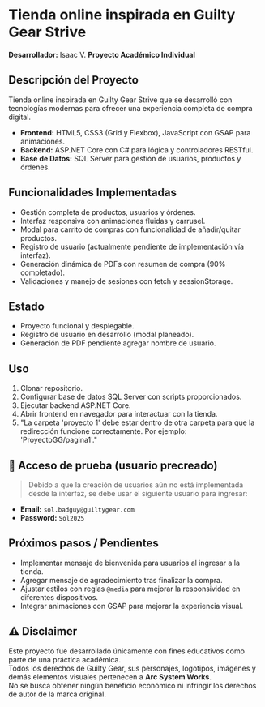 # Tienda online inspirada en Guilty Gear Strive

**Desarrollador:** Isaac V.
**Proyecto Académico Individual**

## Descripción del Proyecto
Tienda online inspirada en Guilty Gear Strive que se desarrolló con tecnologías modernas para ofrecer una experiencia completa de compra digital.

- **Frontend:** HTML5, CSS3 (Grid y Flexbox), JavaScript con GSAP para animaciones.  
- **Backend:** ASP.NET Core con C# para lógica y controladores RESTful.  
- **Base de Datos:** SQL Server para gestión de usuarios, productos y órdenes.

## Funcionalidades Implementadas
- Gestión completa de productos, usuarios y órdenes.  
- Interfaz responsiva con animaciones fluidas y carrusel.  
- Modal para carrito de compras con funcionalidad de añadir/quitar productos.  
- Registro de usuario (actualmente pendiente de implementación vía interfaz).  
- Generación dinámica de PDFs con resumen de compra (90% completado).  
- Validaciones y manejo de sesiones con fetch y sessionStorage.

## Estado
- Proyecto funcional y desplegable.  
- Registro de usuario en desarrollo (modal planeado).  
- Generación de PDF pendiente agregar nombre de usuario.

## Uso
1. Clonar repositorio.  
2. Configurar base de datos SQL Server con scripts proporcionados.  
3. Ejecutar backend ASP.NET Core.  
4. Abrir frontend en navegador para interactuar con la tienda.
5. "La carpeta 'proyecto 1' debe estar dentro de otra carpeta para que la redirección funcione correctamente. Por ejemplo: 'ProyectoGG/pagina1'."

## 🔐 Acceso de prueba (usuario precreado)

> Debido a que la creación de usuarios aún no está implementada desde la interfaz, se debe usar el siguiente usuario para ingresar:
- **Email:** `sol.badguy@guiltygear.com`  
- **Password:** `Sol2025`

## Próximos pasos / Pendientes
- Implementar mensaje de bienvenida para usuarios al ingresar a la tienda.  
- Agregar mensaje de agradecimiento tras finalizar la compra.  
- Ajustar estilos con reglas `@media` para mejorar la responsividad en diferentes dispositivos.  
- Integrar animaciones con GSAP para mejorar la experiencia visual.


## ⚠️ Disclaimer  
Este proyecto fue desarrollado únicamente con fines educativos como parte de una práctica académica.  
Todos los derechos de Guilty Gear, sus personajes, logotipos, imágenes y demás elementos visuales pertenecen a **Arc System Works**.  
No se busca obtener ningún beneficio económico ni infringir los derechos de autor de la marca original.

